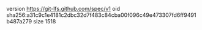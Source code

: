 version https://git-lfs.github.com/spec/v1
oid sha256:a31c9c1e4181c2dbc32d7f483c84cba00f096c49e473307fd6ff9491b487a279
size 1518
